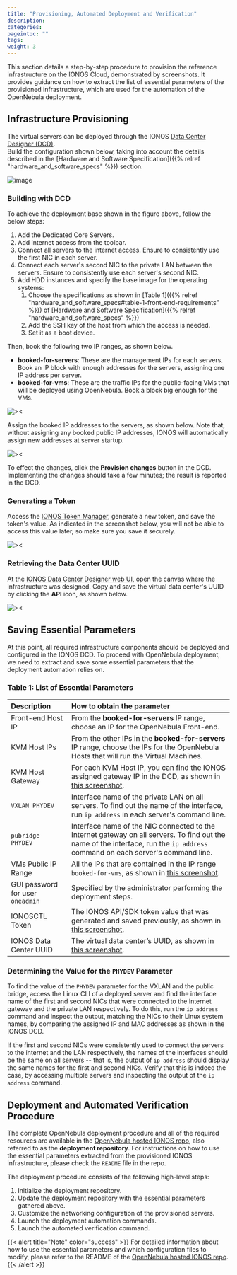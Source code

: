 ```yaml
---
title: "Provisioning, Automated Deployment and Verification"
description:
categories:
pageintoc: ""
tags:
weight: 3
---
```


This section details a step-by-step procedure to provision the reference infrastructure on the IONOS Cloud, demonstrated by screenshots. It provides guidance on how to extract the list of essential parameters of the provisioned infrastructure, which are used for the automation of the OpenNebula deployment.

## Infrastructure Provisioning

The virtual servers can be deployed through the IONOS [Data Center Designer (DCD)](https://dcd.ionos.com/).   
Build the configuration shown below, taking into account the details described in the [Hardware and Software Specification]({{% relref "hardware_and_software_specs" %}}) section.

![image][dcd-layout]

### Building with DCD 

To achieve the deployment base shown in the figure above, follow the below steps:

1. Add the Dedicated Core Servers.
2. Add internet access from the toolbar.
3. Connect all servers to the internet access. Ensure to consistently use the first NIC in each server.
4. Connect each server's second NIC to the private LAN between the servers. Ensure to consistently use each server's second NIC.
5. Add HDD instances and specify the base image for the operating systems:
   1. Choose the specifications as shown in [Table 1]({{% relref "hardware_and_software_specs#table-1-front-end-requirements" %}}) of [Hardware and Software Specification]({{% relref "hardware_and_software_specs" %}})
   2. Add the SSH key of the host from which the access is needed.
   3. Set it as a boot device.

Then, book the following two IP ranges, as shown below.

* **booked-for-servers**: These are the management IPs for each servers. Book an IP block with enough addresses for the servers, assigning one IP address per server. 
* **booked-for-vms**: These are the traffic IPs for the public-facing VMs that will be deployed using OpenNebula. Book a block big enough for the VMs.

<a id="ip-man"></a>
![><][ip-man]

Assign the booked IP addresses to the servers, as shown below. Note that, without assigning any booked public IP addresses, IONOS will automatically assign new addresses at server startup.

<a id="ip-booked-for-server"></a>
![><][ip-booked-for-server]

To effect the changes, click the **Provision changes** button in the DCD. Implementing the changes should take a few minutes; the  result is reported in the DCD.

### Generating a Token

Access the [IONOS Token Manager](https://dcd.ionos.com/latest/#/tokens), generate a new token, and save the token's value. As indicated in the screenshot below, you will not be able to access this value later, so make sure you save it securely.

<a id="token-manager"></a>
![><][token-manager]

### Retrieving the Data Center UUID

At the [IONOS Data Center Designer web UI](https://dcd.ionos.com/), open the canvas where the infrastructure was designed. Copy and save the virtual data center's UUID by clicking the **API** icon, as shown below.

<a id="dcd-uuid"></a>
![><][dcd-uuid]

## Saving Essential Parameters

At this point, all required infrastructure components should be deployed and configured in the IONOS DCD. To proceed with OpenNebula deployment, we need to extract and save some essential parameters that the deployment automation relies on.

### Table 1: List of Essential Parameters

| Description | How to obtain the parameter |
| :----- | :----- |
| Front-end Host IP | From the **booked-for-servers** IP range, choose an IP for the OpenNebula Front-end. |
| KVM Host IPs | From the other IPs in the **booked-for-servers** IP range, choose the IPs for the OpenNebula Hosts that will run the Virtual Machines. |
| KVM Host Gateway | For each KVM Host IP, you can find the IONOS assigned gateway IP in the DCD, as shown in [this screenshot](#ip-booked-for-server). |
| `VXLAN PHYDEV` | Interface name of the private LAN on all servers. To find out the name of the interface, run `ip address` in each server's command line. |
| `pubridge PHYDEV` | Interface name of the NIC connected to the Internet gateway on all servers. To find out the name of the interface, run the `ip address` command on each server's command line. |
| VMs Public IP Range | All the IPs that are contained in the IP range ``booked-for-vms``, as shown in [this screenshot](#ip-man). |
| GUI password for user `oneadmin` | Specified by the administrator performing the deployment steps. |
| IONOSCTL Token | The IONOS API/SDK token value that was generated and saved previously, as shown in [this screenshot](#dcd-uuid). |
| IONOS Data Center UUID | The virtual data center’s UUID, as shown in [this screenshot](#dcd-uuid). |

### Determining the Value for the `PHYDEV` Parameter

To find the value of the `PHYDEV` parameter for the VXLAN and the public bridge, access the Linux CLI of a deployed server and find the interface name of the first and second NICs that were connected to the Internet gateway and the private LAN respectively. To do this, run the `ip address` command and inspect the output, matching the NICs to their Linux system names, by comparing the assigned IP and MAC addresses as shown in the IONOS DCD.

If the first and second NICs were consistently used to connect the servers to the internet and the LAN respectively, the names of the interfaces should be the same on all servers -- that is, the output of `ip address` should display the same names for the first and second NICs. Verify that this is indeed the case, by accessing multiple servers and inspecting the output of the `ip address` command.

## Deployment and Automated Verification Procedure

The complete OpenNebula deployment procedure and all of the required resources are available in the [OpenNebula hosted IONOS repo](https://github.com/OpenNebula/opennebula-hosted-ionos), also referred to as the **deployment repository**. For instructions on how to use the essential parameters extracted from the provisioned IONOS infrastructure, please check the `README` file in the repo.

The deployment procedure consists of the following high-level steps:

1. Initialize the deployment repository.
2. Update the deployment repository with the essential parameters gathered above.
3. Customize the networking configuration of the provisioned servers.
4. Launch the deployment automation commands.
5. Launch the automated verification command.

{{< alert title="Note" color="success" >}}
For detailed information about how to use the essential parameters and which configuration files to modify, please refer to the README of the [OpenNebula hosted IONOS repo](https://github.com/OpenNebula/opennebula-hosted-ionos).
{{< /alert >}}

[dcd-layout]: /images/solutions/ionos/dcd-layout.png
[ip-man]: /images/solutions/ionos/ip-management.png
[ip-booked-for-server]: /images/solutions/ionos/ip-booked-for-server.png
[token-manager]: /images/solutions/ionos/token-manager.png
[dcd-uuid]: /images/solutions/ionos/dcd-uuid.png
